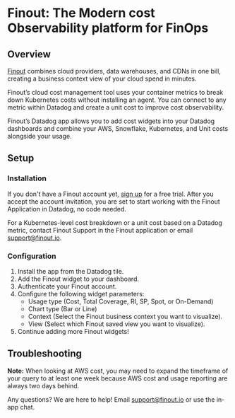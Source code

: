 # Finout: The Modern cost Observability platform for FinOps

## Overview


[Finout](https://finout.io) combines cloud providers, data warehouses, and CDNs in one bill, creating a business context view of your cloud spend in minutes.

Finout’s cloud cost management tool uses your container metrics to break down Kubernetes costs without installing an agent. You can connect to any metric within Datadog and create a unit cost to improve cost observability.

Finout’s Datadog app allows you to add cost widgets into your Datadog dashboards and combine your AWS, Snowflake, Kubernetes, and Unit costs alongside your usage.

## Setup

### Installation

If you don't have a Finout account yet, [sign up](https://finout.io/start-now) for a free trial. After you accept the account invitation, you are set to start working with the Finout Application in Datadog, no code needed. 

For a Kubernetes-level cost breakdown or a unit cost based on a Datadog metric, contact Finout Support in the Finout application or email [support@finout.io](mailto:support@finout.io).

### Configuration

1. Install the app from the Datadog tile.
2. Add the Finout widget to your dashboard.
3. Authenticate your Finout account.
4. Configure the following widget parameters:
    - Usage type (Cost, Total Coverage, RI, SP, Spot, or On-Demand)
    - Chart type (Bar or Line)
    - Context (Select the Finout business context you want to visualize).
    - View (Select which Finout saved view you want to visualize).
5. Continue adding more Finout widgets!

## Troubleshooting

**Note:** When looking at AWS cost, you may need to expand the timeframe of your query to at least one week because AWS cost and usage reporting are always two days behind.

Any questions? We are here to help! Email [support@finout.io](mailto:support@finout.io) or use the in-app chat.



